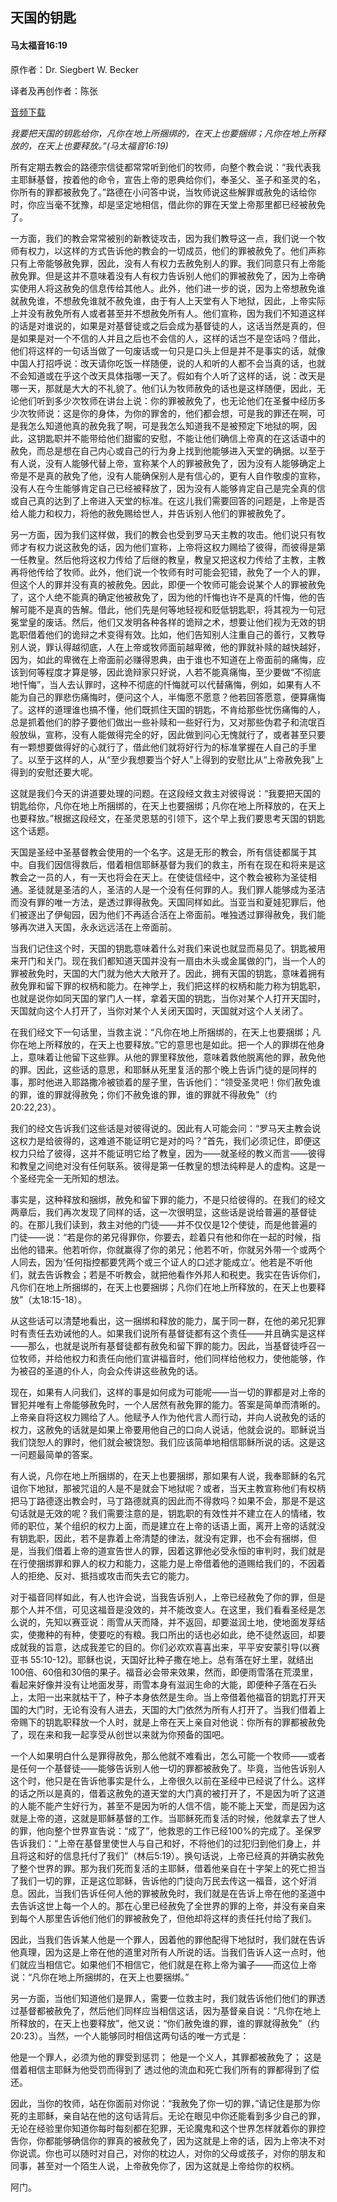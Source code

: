 ## 天国的钥匙

#### 马太福音16:19

原作者：Dr. Siegbert W. Becker

译者及再创作者：陈张

[音频下载](https://link.jscdn.cn/1drv/aHR0cHM6Ly8xZHJ2Lm1zL3UvcyFBaW5LWUhaYVJhLW5sRUN4eDRSNVJRM0MyZGx3P2U9NlZVS2lZ.m4a)  

*我要把天国的钥匙给你，凡你在地上所捆绑的，在天上也要捆绑；凡你在地上所释放的，在天上也要释放。”(马太福音16:19)*

所有定期去教会的路德宗信徒都常常听到他们的牧师，向整个教会说：“我代表我主耶稣基督，按着他的命令，宣告上帝的恩典给你们，奉圣父、圣子和圣灵的名，你所有的罪都被赦免了。”路德在小问答中说，当牧师说这些解罪或赦免的话给你时，你应当毫不犹豫，却是坚定地相信，借此你的罪在天堂上帝那里都已经被赦免了。

一方面，我们的教会常常被别的新教徒攻击，因为我们教导这一点，我们说一个牧师有权力，以这样的方式告诉他的教会的一切成员，他们的罪被赦免了。他们声称只有上帝能够赦免罪，因此，没有人有权力去赦免别人的罪。我们同意只有上帝能赦免罪。但是这并不意味着没有人有权力告诉别人他们的罪被赦免了，因为上帝确实使用人将这赦免的信息传给其他人。此外，他们进一步的说，因为上帝想赦免谁就赦免谁，不想赦免谁就不赦免谁，由于有人上天堂有人下地狱，因此，上帝实际上并没有赦免所有人或者甚至并不想赦免所有人。他们宣称，因为我们不知道这样的话是对谁说的，如果是对基督徒或之后会成为基督徒的人，这话当然是真的，但是如果是对一个不信的人并且之后也不会信的人，这样的话岂不是空话吗？借此，他们将这样的一句话当做了一句废话或一句只是口头上但是并不是事实的话，就像中国人打招呼说：改天请你吃饭一样随便，说的人和听的人都不会当真的话，也就不会知道或在乎这个改天具体指哪一天了。假如有个人听了这样的话，说：改天是哪一天，那就是大大的不礼貌了。他们认为牧师赦免的话也是这样随便，因此，无论他们听到多少次牧师在讲台上说：你的罪被赦免了，也无论他们在圣餐中经历多少次牧师说：这是你的身体，为你的罪舍的，他们都会想，可是我的罪还在啊，可是我怎么知道他真的赦免我了啊，可是我怎么知道我不是被预定下地狱的啊，因此，这钥匙职并不能带给他们甜蜜的安慰，不能让他们确信上帝真的在这话语中的赦免，而总是想在自己内心或自己的行为身上找到他能够进入天堂的确据。以至于有人说，没有人能够代替上帝，宣称某个人的罪被赦免了，因为没有人能够确定上帝是不是真的赦免了他，没有人能确保别人是有信心的，更有人自作敬虔的宣称，没有人在今生能够肯定自己已经被释放了，因为没有人能够肯定自己是完全真的信或自己真的达到了上帝进入天堂的标准。在这儿我们需要回答的问题是，上帝是否给人能力和权力，将他的赦免赐给世人，并告诉别人他们的罪被赦免了。

另一方面，因为我们这样做，我们的教会也受到罗马天主教的攻击。他们说只有牧师才有权力说这赦免的话，因为他们宣称，上帝将这权力赐给了彼得，而彼得是第一任教皇。然后他将这权力传给了后继的教皇，教皇又把这权力传给了主教，主教再将他传给了牧师。此外，他们说一个牧师有时可能会犯错，赦免了一个人的罪，但这个人的罪并没有真的被赦免。因此，即便一个牧师可能会说某个人的罪被赦免了，这个人绝不能真的确定他被赦免了，因为他的忏悔也许不是真的忏悔，他的告解可能不是真的告解。借此，他们先是何等地轻视和贬低钥匙职，将其视为一句冠冕堂皇的废话。然后，他们又发明各种各样的诡辩之术，想要让他们视为无效的钥匙职借着他们的诡辩之术变得有效。比如，他们告知别人注重自己的善行，又教导别人说，罪认得越彻底，人在上帝或牧师面前越卑微，他的罪就补赎的越快越好，因为，如此的卑微在上帝面前必赚得恩典，由于谁也不知道在上帝面前的痛悔，应该到何等程度才算是够，因此诡辩家只好说，人若不能真痛悔，至少要做“不彻底地忏悔”，当人去认罪时，这种不彻底的忏悔就可以代替痛悔，例如，如果有人不能为自己的罪悲伤痛悔时，便问这个人，半悔愿不愿意？他若回答愿意，便算痛悔了。这样的道理谁也搞不懂，他们既抓住天国的钥匙，不肯给那些忧伤痛悔的人，总是抓着他们的脖子要他们做出一些补赎和一些好行为，又对那些伪君子和流氓百般放纵，宣称，没有人能做得完全的好，因此做到问心无愧就行了，或者甚至只要有一颗想要做得好的心就行了，借此他们就将好行为的标准掌握在人自己的手里了。以至于这样的人，从“至少我想要当个好人”上得到的安慰比从“上帝赦免我”上得到的安慰还要大呢。

这就是我们今天的讲道要处理的问题。在这段经文救主对彼得说：“我要把天国的钥匙给你，凡你在地上所捆绑的，在天上也要捆绑；凡你在地上所释放的，在天上也要释放。”根据这段经文，在圣灵恩慈的引领下，这个早上我们要思考天国的钥匙这个话题。

天国是圣经中圣基督教会使用的一个名字。这是无形的教会，所有信徒都属于其中。自我们因信得救后，借着相信耶稣基督为我们的救主，所有在现在和将来是这教会之一员的人，有一天也将会在天上。在使徒信经中，这个教会被称为圣徒相通。圣徒就是圣洁的人，圣洁的人是一个没有任何罪的人。我们罪人能够成为圣洁而没有罪的唯一方法，是透过罪得赦免。天国同样如此。当亚当和夏娃犯罪后，他们被逐出了伊甸园，因为他们不再适合活在上帝面前。唯独透过罪得赦免，我们能够再次进入天国，永永远远活在上帝面前。

当我们记住这个时，天国的钥匙意味着什么对我们来说也就显而易见了。钥匙被用来开门和关门。现在我们都知道天国并没有一扇由木头或金属做的门，当一个人的罪被赦免时，天国的大门就为他大大敞开了。因此，拥有天国的钥匙，意味着拥有赦免罪和留下罪的权柄和能力。在神学上，我们把这样的权柄和能力称为钥匙职，也就是说你如同天国的掌门人一样，拿着天国的钥匙，当你对某个人打开天国时，天国就向这个人打开了，当你对某个人关闭天国时，天国就对这个人关闭了。

在我们经文下一句话里，当救主说：“凡你在地上所捆绑的，在天上也要捆绑；凡你在地上所释放的，在天上也要释放。”它的意思也是如此。把一个人的罪绑在他身上，意味着让他留下这些罪。从他的罪里释放他，意味着救他脱离他的罪，赦免他的罪。因此，这些话的意思，和耶稣从死里复活的那个晚上告诉门徒的是同样的事，那时他进入耶路撒冷被锁着的屋子里，告诉他们：“领受圣灵吧！你们赦免谁的罪，谁的罪就得赦免；你们不赦免谁的罪，谁的罪就不得赦免”（约20:22,23）。

我们的经文告诉我们这些话是对彼得说的。因此有人可能会问：“罗马天主教会说这权力是给彼得的，这难道不能证明它是对的吗？”首先，我们必须记住，即便这权力只给了彼得，这并不能证明它给了教皇，因为——就圣经的教义而言——彼得和教皇之间绝对没有任何联系。彼得是第一任教皇的想法纯粹是人的虚构。这是一个圣经完全一无所知的想法。

事实是，这种释放和捆绑，赦免和留下罪的能力，不是只给彼得的。在我们的经文两章后，我们再次发现了同样的话，这一次很明显，这些话是说给普遍的基督徒的。在那儿我们读到，救主对他的门徒——并不仅仅是12个使徒，而是他普遍的门徒——说：“若是你的弟兄得罪你，你要去，趁着只有他和你在一起的时候，指出他的错来。他若听你，你就赢得了你的弟兄；他若不听，你就另外带一个或两个人同去，因为‘任何指控都要凭两个或三个证人的口述才能成立’。他若是不听他们，就去告诉教会；若是不听教会，就把他看作外邦人和税吏。我实在告诉你们，凡你们在地上所捆绑的，在天上也要捆绑；凡你们在地上所释放的，在天上也要释放”（太18:15-18）。

从这些话可以清楚地看出，这一捆绑和释放的能力，属于同一群，在他的弟兄犯罪时有责任去劝诫他的人。如果我们说所有基督徒都有这个责任——并且确实是这样——那么，也就是说所有基督徒都有赦免和留下罪的能力。因此，当基督徒呼召一位牧师，并给他权力和责任向他们宣讲福音时，他们同样给他权力，使他能够，作为被召的圣道的仆人，向会众传讲这些赦免的话。

现在，如果有人问我们，这样的事是如何成为可能呢——当一切的罪都是对上帝的冒犯并唯有上帝能够赦免时，一个人居然有赦免罪的能力。答案是简单而清晰的。上帝亲自将这权力赐给了人。他赋予人作为他代言人而行动，并向人说赦免的话的权力，这赦免的话就是如果上帝要用他自己的口向人说话，他就会说的。耶稣说当我们饶恕人的罪时，他们就会被饶恕。我们应该简单地相信耶稣所说的话。这是这一问题最简单的答案。

有人说，凡你在地上所捆绑的，在天上也要捆绑，那如果有人说，我奉耶稣的名咒诅你下地狱，那被咒诅的人是不是就会下地狱呢？或者，当天主教宣称他们有权柄把马丁路德逐出教会时，马丁路德就真的因此而不得救吗？如果不会，那是不是这句话就是无效的呢？我们需要注意的是，钥匙职的有效性并不建立在人的情绪，牧师的职位，某个组织的权力上面，而是建立在上帝的话语上面，离开上帝的话就没有钥匙职，因此，若不是靠着上帝清楚的律法，就没有定罪，也不会有捆绑，但是，当我们借着上帝的道宣告世人的罪，因着这罪他必受永恒的审判时，我们就是在行使捆绑罪和罪人的权力和能力，这能力是上帝借着他的道赐给我们的，不因着人的拒绝、反对、抵挡或攻击而失去它的能力。

对于福音同样如此，有人也许会说，当我告诉别人，上帝已经赦免了你的罪，但是那个人并不信，可见这福音是没效的，并不能改变人。在这里，我们看看圣经是怎么说的，先知以赛亚说：雨雪从天而降，并不返回，却要滋润土地，使地面发芽结实，使撒种的有种，使要吃的有粮。我口所出的话也必如此，绝不徒然返回，却要成就我的旨意，达成我差它的目的。你们必欢欢喜喜出来，平平安安蒙引导(以赛亚书 55:10-12)。耶稣也说，天国好比种子撒在地上。总有落在好土里，就结出100倍、60倍和30倍的果子。福音必会带来效果，然而，即便雨雪落在荒漠里，看起来好像并没有让地面发芽，雨雪本身有滋润生命的大能，即便种子落在石头上，太阳一出来就枯干了，种子本身依然是生命。当上帝借着他福音的钥匙打开天国的大门时，无论有没有人进去，天国的大门依然为所有人打开了。当我们借着上帝赐下的钥匙职释放一个人时，就是上帝在天上亲自对他说：你所有的罪都被赦免了，现在来和我一起享受从创世以来就为你预备的国吧。

一个人如果明白什么是罪得赦免，那么他就不难看出，怎么可能一个牧师——或者是任何一个基督徒——能够告诉别人他一切的罪都被赦免了。毕竟，当他告诉别人这个时，他只是在告诉他事实是什么，上帝很久以前在圣经中已经说了什么。这样的话之所以是真的，借着这赦免的道天堂的大门真的被打开了，不是因为听了这道的人能不能产生好行为，甚至不是因为听的人信不信，能不能上天堂，而是因为这就是上帝的道，这就是耶稣基督的工作。当耶稣死而复活的时候，他就拿去了世人的罪，他向整个世界宣告说：“成了”，他救恩的工作已经100%的完成了。圣保罗告诉我们：“上帝在基督里使世人与自己和好，不将他们的过犯归到他们身上，并且将这和好的信息托付了我们”（林后5:19）。换句话说，上帝已经真的并确实赦免了整个世界的罪。那为我们死而复活的主耶稣，借着他亲自在十字架上的死亡担当了我们一切的罪，正是这位耶稣，告诉他的门徒向万民去传这一福音，这个好消息。因此，当我们告诉任何人他的罪被赦免时，我们就是在告诉上帝在他的圣道中去告诉这世上每一个人的。那在心里已经赦免了全世界的罪的上帝，并没有亲自来到每个人那里告诉他们他们的罪被赦免了，但他却将这样的责任托付给了我们。

因此，当我们告诉某人他是一个罪人，因着他的罪他配得下地狱时，我们就在告诉他真理，因为这是上帝在他的道里对所有人所说的话。当我们告诉人这一点时，他们就应当相信它。如果他们不相信它，他们就是在称上帝为骗子——而这位上帝说：“凡你在地上所捆绑的，在天上也要捆绑。”

另一方面，当他们知道他们是罪人，需要一位救主时，我们就告诉他们他们的罪透过基督都被赦免了，然后他们同样应当相信这话，因为基督亲自说：“凡你在地上所释放的，在天上也要释放”，他又说：“你们赦免谁的罪，谁的罪就得赦免”（约20:23）。当然，一个人能够同时相信这两句话的唯一方式是：

他是一个罪人，必须为他的罪受到惩罚；
他是一个义人，其罪都被赦免了；
这是借着相信主耶稣为他受罚而得到了
透过他的流血和死亡我们所有的罪都得到了偿还。

因此，当你的牧师，站在你面前对你说：“我赦免了你一切的罪，”请记住是那为你死的主耶稣，亲自站在他的这句话背后。无论在眼见中你还能看到多少自己的罪，无论在经验里你知道你每时每刻都在犯罪，无论魔鬼和这个世界怎样就着你的罪控告你，你都能够确信你的罪真的被赦免了，因为这就是上帝的话，因为上帝决不对你说谎。你也可以随时对自己，对你的枕边人，对你的父母或孩子，对你的朋友和同事，甚至对一个陌生人说，上帝赦免你了，因为这就是上帝给你的权柄。

阿门。

